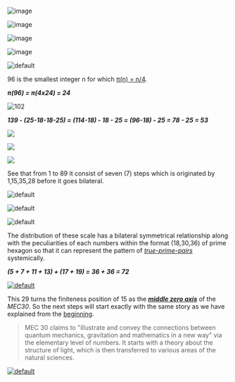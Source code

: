 ![image](https://user-images.githubusercontent.com/8466209/213899950-c5f53981-5d6e-45c8-ae66-b03ab48398e0.png)

![image](https://user-images.githubusercontent.com/8466209/213900039-f2a73c24-1bc2-4953-bf0d-a52ec49b81b9.png)

![image](https://user-images.githubusercontent.com/36441664/86006520-46663c80-ba40-11ea-8397-ee81ce56387c.gif)

![image](https://user-images.githubusercontent.com/8466209/219372127-1fc0a0ad-5a58-4577-911f-478f7b7e5965.png)

![default](https://user-images.githubusercontent.com/36441664/101850765-04175e80-3b8d-11eb-9e7a-5f049fb81347.png)

96 is the smallest integer n for which [π(n) = n/4](https://primes.utm.edu/curios/page.php/96.html).

***π(96) = π(4x24) = 24***

![102](https://user-images.githubusercontent.com/8466209/216648703-35abad71-1395-49f5-bb9a-fa80fdf04e03.png)

***139 - (25-18-18-25) = (114-18) - 18 - 25 = (96-18) - 25 = 78 - 25 = 53***

![](https://user-images.githubusercontent.com/8466209/216677495-a2d66661-2ae2-4a15-aeae-93b74e2e8450.png)

![](https://user-images.githubusercontent.com/36441664/101232759-35ec7900-36e6-11eb-95a5-61a838962ce2.jpg)

![](https://user-images.githubusercontent.com/36441664/101109759-357eb000-360a-11eb-8873-b9d73b7bb10d.jpg)

See that from 1 to 89 it consist of seven (7) steps which is originated by 1,15,35,28 before it goes bilateral. 

![default](https://user-images.githubusercontent.com/8466209/198411256-93305a08-2de1-4a1b-9d5e-dd9f0c8a1c2b.png)

![default](https://user-images.githubusercontent.com/8466209/198408322-f3829ebd-62b6-485c-a3fc-6ecced6dcf9e.png)

![default](https://user-images.githubusercontent.com/8466209/198409145-f2e6fe05-595f-4d7d-922e-169b69447f0b.png)

The distribution of these scale has a bilateral symmetrical relationship along with the peculiarities of each numbers within the format (18,30,36) of prime hexagon so that it can represent the pattern of _[true-prime-pairs](https://gist.github.com/eq19/0ce5848f7ad62dc46dedfaa430069857#true-prime-pairs)_ systemically. 

***(5 + 7 + 11 + 13) + (17 + 19) = 36 + 36 = 72***

[![default](https://user-images.githubusercontent.com/8466209/200475393-f3e42f0b-d291-4f17-93c4-9bec6e6943de.png)](https://github.com/chetabahana/tensorflow/wiki/Untouched-Intelligences#filosofi)

This 29 turns the finiteness position of 15 as the ***[middle zero axis](https://gist.github.com/eq19/e9832026b5b78f694e4ad22c3eb6c3ef#residual-objects)*** of the _MEC30_. So the next steps will start exactly with the same story as we have explained from the [beginning](https://gist.github.com/eq19/e9832026b5b78f694e4ad22c3eb6c3ef#prime-identity). 

>MEC 30 claims to "illustrate and convey the connections between quantum mechanics, gravitation and mathematics in a new way" via the elementary level of numbers. It starts with a theory about the structure of light, which is then transferred to various areas of the natural sciences.

[![default](https://user-images.githubusercontent.com/8466209/220210334-81c62871-25a2-47ef-ae38-c7bf50a4c8e3.png)](https://gist.github.com/eq19/e9832026b5b78f694e4ad22c3eb6c3ef#residual-objects)
